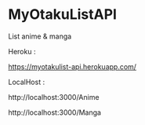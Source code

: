 # MyOtakuListAPI
List anime &amp; manga

Heroku : 

https://myotakulist-api.herokuapp.com/

LocalHost :

http://localhost:3000/Anime

http://localhost:3000/Manga
